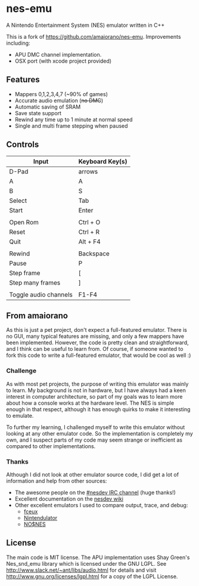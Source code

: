 # nes-emu

A Nintendo Entertainment System (NES) emulator written in C++

This is a fork of https://github.com/amaiorano/nes-emu. 
Improvements including: 
- APU DMC channel implementation. 
- OSX port (with xcode project provided)

## Features

- Mappers 0,1,2,3,4,7 (~90% of games)
- Accurate audio emulation (<del>no DMC</del>)
- Automatic saving of SRAM
- Save state support
- Rewind any time up to 1 minute at normal speed
- Single and multi frame stepping when paused

## Controls

Input                 | Keyboard Key(s)
----------------------|----------------
D-Pad                 | arrows
A                     | A
B                     | S
Select                | Tab
Start                 | Enter
                      |
Open Rom              | Ctrl + O
Reset                 | Ctrl + R
Quit                  | Alt + F4
                      |
Rewind	              | Backspace
Pause	              | P
Step frame            |	[
Step many frames      |	]
			          |
Toggle audio channels |	F1-F4

## From amaiorano
As this is just a pet project, don't expect a full-featured emulator. There is no GUI, many typical features are missing, and only a few mappers have been implemented. However, the code is pretty clean and straightforward, and I think can be useful to learn from. Of course, if someone wanted to fork this code to write a full-featured emulator, that would be cool as well :)

### Challenge

As with most pet projects, the purpose of writing this emulator was mainly to learn. My background is not in hardware, but I have always had a keen interest in computer architecture, so part of my goals was to learn more about how a console works at the hardware level. The NES is simple enough in that respect, although it has enough quirks to make it interesting to emulate.

To further my learning, I challenged myself to write this emulator without looking at any other emulator code. So the implementation is completely my own, and I suspect parts of my code may seem strange or inefficient as compared to other implementations.


### Thanks

Although I did not look at other emulator source code, I did get a lot of information and help from other sources:

- The awesome people on the [#nesdev IRC channel](http://wiki.nesdev.com/w/index.php/NESdev_IRC_channel) (huge thanks!)
- Excellent documentation on the [nesdev wiki](http://wiki.nesdev.com/w/index.php/Nesdev_Wiki)
- Other excellent emulators I used to compare output, trace, and debug:
  - [fceux](http://www.fceux.com/)
  - [Nintendulator](http://www.qmtpro.com/~nes/nintendulator/)
  - [NO$NES](http://problemkaputt.de/nes.htm)

## License
The main code is MIT license. The APU implementation uses Shay Green's Nes_snd_emu library which is licensed under the GNU LGPL. See http://www.slack.net/~ant/libs/audio.html for details and visit http://www.gnu.org/licenses/lgpl.html for a copy of the LGPL License.
